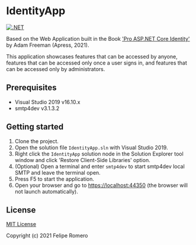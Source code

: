# IdentityApp

[![.NET][ci-badge]][ci-status]

Based on the Web Application built in the Book ['Pro ASP.NET Core Identity'](https://www.apress.com/la/book/9781484268575) by Adam Freeman (Apress, 2021).

This application showcases features that can be accessed by anyone, features that can be accessed only once a user signs in, and features that can be accessed only by administrators.

## Prerequisites

- Visual Studio 2019 v16.10.x
- smtp4dev v3.1.3.2

## Getting started

1. Clone the project.
1. Open the solution file `IdentityApp.sln` with Visual Studio 2019.
1. Right click the `IdentityApp` solution node in the Solution Explorer tool window and click 'Restore Client-Side Libraries' option.
1. (Optional) Open a terminal and enter `smtp4dev` to start smtp4dev local SMTP and leave the terminal open.
1. Press F5 to start the application.
1. Open your browser and go to <https://localhost:44350> (the browser will not launch automatically).

## License

[MIT License](LICENSE)

Copyright (c) 2021 Felipe Romero

[ci-status]: https://github.com/feliperomero3/IdentityApp/actions/workflows/dotnet.yml
[ci-badge]: https://github.com/feliperomero3/IdentityApp/actions/workflows/dotnet.yml/badge.svg
